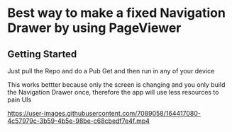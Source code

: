 # Best way to make a fixed Navigation Drawer by using PageViewer

## Getting Started

Just pull the Repo and do a Pub Get and then run in any of your device

This works bettter because only the screen is changing and you only build the Navigation Drawer once, therefore the app will use less resources to pain UIs


https://user-images.githubusercontent.com/7089058/164417080-4c57979c-3b59-4b5e-98be-c68cbedf7e4f.mp4

